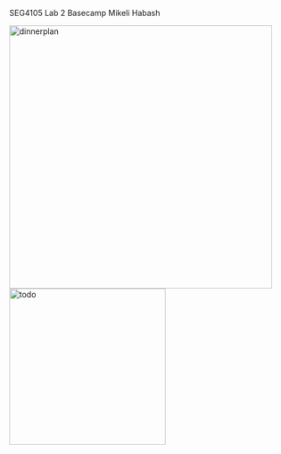 SEG4105 Lab 2 Basecamp
Mikeli Habash

<img width="471" alt="dinnerplan" src="https://user-images.githubusercontent.com/31967044/133821756-28ce5315-840c-4455-9d83-ddd48cc35777.PNG">
<img width="280" alt="todo" src="https://user-images.githubusercontent.com/31967044/133821771-664227d0-cb1d-486a-b23f-dc72493112f0.PNG">
